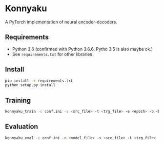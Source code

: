# Konnyaku
A PyTorch implementation of neural encoder-decoders.

## Requirements
- Python 3.6 (confirmed with Python 3.6.6. Pytho 3.5 is also maybe ok.)
- See `requirements.txt` for other libraries

## Install
```sh
pip install -r requirements.txt
python setup.py install
```

## Training
```sh
konnyaku_train -c conf.ini -s <src_file> -t <trg_file> -e <epoch> -b <batch_size> -g <device_id>
```

## Evaluation
```sh
konnyaku_eval -c conf.ini -m <model_file> -s <src_file> -t <trg_file>
```
